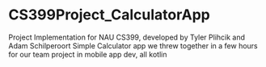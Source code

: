 # CS399Project_CalculatorApp
Project Implementation for NAU CS399, developed by Tyler Plihcik and Adam Schilperoort
Simple Calculator app we threw together in a few hours for our team project in mobile app dev, all kotlin
